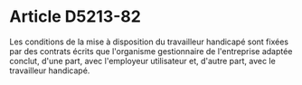 # Article D5213-82

  
Les conditions de la mise à disposition du travailleur handicapé sont fixées par des contrats écrits que l'organisme gestionnaire de l'entreprise adaptée conclut, d'une part, avec l'employeur utilisateur et, d'autre part, avec le travailleur handicapé.